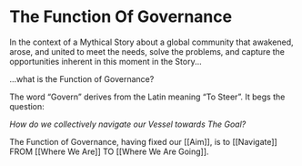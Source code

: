 # The Function Of Governance

In the context of a Mythical Story about a global community that awakened, arose, and united to meet the needs, solve the problems, and capture the opportunities inherent in this moment in the Story...

...what is the Function of Governance? 

The word “Govern” derives from the Latin meaning “To Steer”. It begs the question: 

_How do we collectively navigate our Vessel towards The Goal?_  

The Function of Governance, having fixed our [[Aim]], is to [[Navigate]] FROM [[Where We Are]] TO [[Where We Are Going]].  